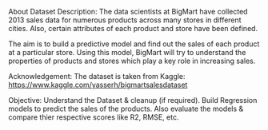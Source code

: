 About Dataset
Description:
The data scientists at BigMart have collected 2013 sales data for numerous products across many stores in different cities. Also, certain attributes of each product and store have been defined.

The aim is to build a predictive model and find out the sales of each product at a particular store.
Using this model, BigMart will try to understand the properties of products and stores which play a key role in increasing sales.

Acknowledgement:
The dataset is taken from Kaggle:\
https://www.kaggle.com/yasserh/bigmartsalesdataset

Objective:
Understand the Dataset & cleanup (if required).
Build Regression models to predict the sales of the products.
Also evaluate the models & compare thier respective scores like R2, RMSE, etc.
